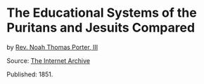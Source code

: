# The Educational Systems of the Puritans and Jesuits Compared

by [Rev. Noah Thomas Porter, III](https://en.wikipedia.org/wiki/Noah_Porter)

Source: [The Internet Archive](https://archive.org/details/educationalsyste00portrich)

Published: 1851.

